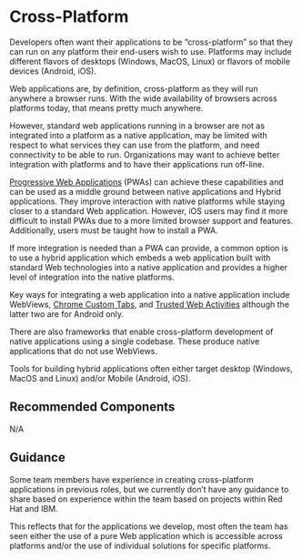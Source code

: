 # Cross-Platform

Developers often want their applications to be “cross-platform” so that they
can run on any platform their end-users wish to use. Platforms may include
different flavors of desktops (Windows, MacOS, Linux) or flavors of
mobile devices (Android, iOS).

Web applications are, by definition, cross-platform as they will run
anywhere a browser runs. With the wide availability of browsers across
platforms today, that means pretty much anywhere.

However, standard web applications running in a browser are not as
integrated into a platform as a native application, may be limited with
respect to what services they can use from the platform, and need connectivity
to be able to run. Organizations may want to achieve better integration
with platforms and to have their applications run off-line.

[Progressive Web Applications](https://developer.mozilla.org/en-US/docs/Web/Progressive_web_apps/Guides/What_is_a_progressive_web_app)
(PWAs) can achieve these capabilities
and can be used as a middle ground between native applications and
Hybrid applications. They improve interaction with native platforms
while staying closer to a standard Web application. However, iOS
users may find it more difficult to install PWAs due to a more limited
browser support and features. Additionally, users must be taught how
to install a PWA.

If more integration is needed than a PWA can provide, a common option
is to use a hybrid application which embeds a web application built
with standard Web technologies into a native application and
provides a higher level of integration into the native platforms.

Key ways for integrating a web application into a native application
include WebViews, [Chrome Custom Tabs](https://developer.chrome.com/docs/android/custom-tabs/),
and [Trusted Web Activities](https://developer.chrome.com/docs/android/trusted-web-activity/)
although the latter two are for Android only.

There are also frameworks that enable cross-platform development of native applications using a single codebase.  These produce native applications that do not use WebViews.

Tools for building hybrid applications often either target desktop (Windows, MacOS and Linux) and/or Mobile (Android, iOS).

## Recommended Components

N/A

## Guidance

Some team members have experience in creating cross-platform applications
in previous roles, but we currently don’t have any guidance to share based
on experience within the team based on projects within Red Hat and IBM.

This reflects that for the applications we develop, most often the team
has seen either the use of a pure Web application which is accessible
across platforms and/or the use of individual solutions for specific platforms.
